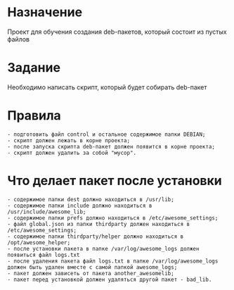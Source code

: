 # Назначение 
Проект для обучения создания deb-пакетов, который состоит из пустых файлов

# Задание 
Необходимо написать скрипт, который будет собирать deb-пакет

# Правила
	- подготовить файл control и остальное содержимое папки DEBIAN;
	- скрипт должен лежать в корне проекта;
	- после запуска скрипта deb-пакет должен появится в корне проекта;
	- скрипт должен удалить за собой "мусор".

# Что делает пакет после установки
	- содержимое папки dest должно находиться в /usr/lib;
	- содержимое папки include должно находиться в /usr/include/awesome_lib;
	- содержимое папки prefs должно находиться в /etc/awesome_settings;
	- файл global.json из папки thirdparty должен находиться в /etc/awesome_settings;
	- содержимое папки thirdparty/helper должно находиться в /opt/awesome_helper;
	- после установки пакета в папке /var/log/awesome_logs должен появиться файл logs.txt
	- после удаления пакета файл logs.txt в папке /var/log/awesome_logs должен быть удален вместе с самой папкой awesome_logs;
	- пакет должен зависеть от пакета another_awesomelib;
	- пакет перед установкой должен удаляться другой пакет - bad_lib.
